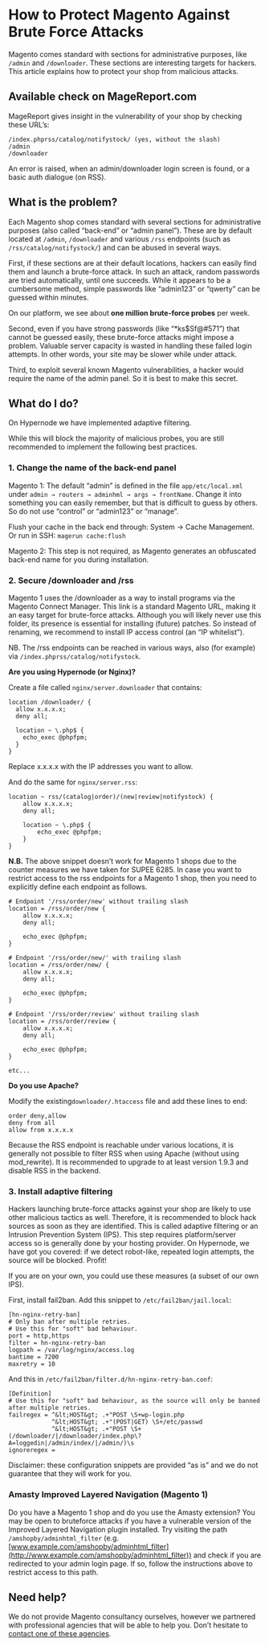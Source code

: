 <!-- source: https://support.hypernode.com/en/best-practices/security/how-to-protect-magento-against-brute-force-attacks/ -->

# How to Protect Magento Against Brute Force Attacks

Magento comes standard with sections for administrative purposes, like `/admin` and `/downloader`. These sections are interesting targets for hackers. This article explains how to protect your shop from malicious attacks.

## Available check on MageReport.com

MageReport gives insight in the vulnerability of your shop by checking these URL’s:

```nginx
/index.phprss/catalog/notifystock/ (yes, without the slash)
/admin
/downloader
```

An error is raised, when an admin/downloader login screen is found, or a basic auth dialogue (on RSS).

## What is the problem?

Each Magento shop comes standard with several sections for administrative purposes (also called “back-end” or “admin panel”). These are by default located at `/admin`, `/downloader` and various `/rss` endpoints (such as `/rss/catalog/notifystock/`) and can be abused in several ways.

First, if these sections are at their default locations, hackers can easily find them and launch a brute-force attack. In such an attack, random passwords are tried automatically, until one succeeds. While it appears to be a cumbersome method, simple passwords like “admin123” or “qwerty” can be guessed within minutes.

On our platform, we see about **one million brute-force probes** per week.

Second, even if you have strong passwords (like “\*ks\$Sf@#571”) that cannot be guessed easily, these brute-force attacks might impose a problem. Valuable server capacity is wasted in handling these failed login attempts. In other words, your site may be slower while under attack.

Third, to exploit several known Magento vulnerabilities, a hacker would require the name of the admin panel. So it is best to make this secret.

## What do I do?

On Hypernode we have implemented adaptive filtering.

While this will block the majority of malicious probes, you are still recommended to implement the following best practices.

### 1. Change the name of the back-end panel

Magento 1: The default “admin” is defined in the file `app/etc/local.xml` under `admin → routers → adminhml → args → frontName`. Change it into something you can easily remember, but that is difficult to guess by others. So do not use “control” or “admin123” or “manage”.

Flush your cache in the back end through: System → Cache Management. Or run in SSH: `magerun cache:flush`

Magento 2: This step is not required, as Magento generates an obfuscated back-end name for you during installation.

### 2. Secure /downloader and /rss

Magento 1 uses the /downloader as a way to install programs via the Magento Connect Manager. This link is a standard Magento URL, making it an easy target for brute-force attacks. Although you will likely never use this folder, its presence is essential for installing (future) patches. So instead of renaming, we recommend to install IP access control (an “IP whitelist”).

NB. The /rss endpoints can be reached in various ways, also (for example) via `/index.phprss/catalog/notifystock`.

**Are you using Hypernode (or Nginx)?**

Create a file called `nginx/server.downloader` that contains:

```nginx
location /downloader/ {
  allow x.x.x.x;
  deny all;

  location ~ \.php$ {
    echo_exec @phpfpm;
  }
}
```

Replace x.x.x.x with the IP addresses you want to allow.

And do the same for `nginx/server.rss`:

```nginx
location ~ rss/(catalog|order)/(new|review|notifystock) {
    allow x.x.x.x;
    deny all;

    location ~ \.php$ {
        echo_exec @phpfpm;
    }
}
```

**N.B.** The above snippet doesn’t work for Magento 1 shops due to the counter measures we have taken for SUPEE 6285. In case you want to restrict access to the rss endpoints for a Magento 1 shop, then you need to explicitly define each endpoint as follows.

```nginx
# Endpoint '/rss/order/new' without trailing slash
location = /rss/order/new {
    allow x.x.x.x;
    deny all;

    echo_exec @phpfpm;
}

# Endpoint '/rss/order/new/' with trailing slash
location = /rss/order/new/ {
    allow x.x.x.x;
    deny all;

    echo_exec @phpfpm;
}

# Endpoint '/rss/order/review' without trailing slash
location = /rss/order/review {
    allow x.x.x.x;
    deny all;

    echo_exec @phpfpm;
}

etc...
```

**Do you use Apache?**

Modify the existing`downloader/.htaccess` file and add these lines to end:

```nginx
order deny,allow
deny from all
allow from x.x.x.x
```

Because the RSS endpoint is reachable under various locations, it is generally not possible to filter RSS when using Apache (without using mod_rewrite). It is recommended to upgrade to at least version 1.9.3 and disable RSS in the backend.

### 3. Install adaptive filtering

Hackers launching brute-force attacks against your shop are likely to use other malicious tactics as well. Therefore, it is recommended to block hack sources as soon as they are identified. This is called adaptive filtering or an Intrusion Prevention System (IPS). This step requires platform/server access so is generally done by your hosting provider. On Hypernode, we have got you covered: if we detect robot-like, repeated login attempts, the source will be blocked. Profit!

If you are on your own, you could use these measures (a subset of our own IPS).

First, install fail2ban. Add this snippet to `/etc/fail2ban/jail.local`:

```nginx
[hn-nginx-retry-ban]
# Only ban after multiple retries.
# Use this for "soft" bad behaviour.
port = http,https
filter = hn-nginx-retry-ban
logpath = /var/log/nginx/access.log
bantime = 7200
maxretry = 10
```

And this in `/etc/fail2ban/filter.d/hn-nginx-retry-ban.conf`:

```nginx
[Definition]
# Use this for "soft" bad behaviour, as the source will only be banned after multiple retries.
failregex = ^&lt;HOST&gt; .+"POST \S+wp-login.php
            ^&lt;HOST&gt; .+"(POST|GET) \S+/etc/passwd
            ^&lt;HOST&gt; .+"POST \S+(/downloader/|/downloader/index.php\?A=loggedin|/admin/index/|/admin/)\s
ignoreregex =
```

Disclaimer: these configuration snippets are provided “as is” and we do not guarantee that they will work for you.

### Amasty Improved Layered Navigation (Magento 1)

Do you have a Magento 1 shop and do you use the Amasty extension? You may be open to bruteforce attacks if you have a vulnerable version of the Improved Layered Navigation plugin installed. Try visiting the path `/amshopby/adminhtml_filter` (e.g. [www.example.com/amshopby/adminhtml_filter](http://www.example.com/amshopby/adminhtml_filter)) and check if you are redirected to your admin login page. If so, follow the instructions above to restrict access to this path.

## Need help?

We do not provide Magento consultancy ourselves, however we partnered with professional agencies that will be able to help you. Don’t hesitate to [contact one of these agencies](https://www.magereport.com/page/support).
